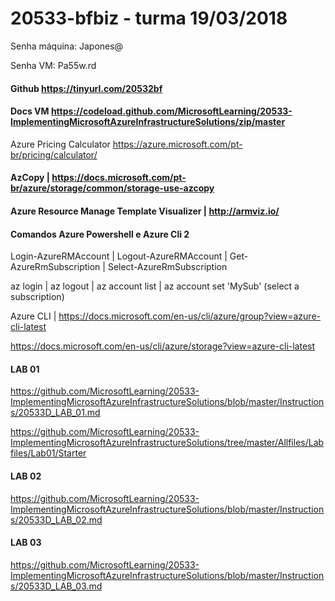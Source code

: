 # 20533-bfbiz - turma 19/03/2018

Senha máquina: Japones@

Senha VM: Pa55w.rd

#### Github https://tinyurl.com/20532bf

#### Docs VM https://codeload.github.com/MicrosoftLearning/20533-ImplementingMicrosoftAzureInfrastructureSolutions/zip/master

Azure Pricing Calculator
https://azure.microsoft.com/pt-br/pricing/calculator/

#### AzCopy | https://docs.microsoft.com/pt-br/azure/storage/common/storage-use-azcopy

#### Azure Resource Manage Template Visualizer | http://armviz.io/

#### Comandos Azure Powershell e Azure Cli 2

Login-AzureRMAccount | Logout-AzureRMAccount | Get-AzureRmSubscription | Select-AzureRmSubscription

az login | az logout | az account list | az account set 'MySub' (select a subscription)

Azure CLI | https://docs.microsoft.com/en-us/cli/azure/group?view=azure-cli-latest

https://docs.microsoft.com/en-us/cli/azure/storage?view=azure-cli-latest

#### LAB 01

https://github.com/MicrosoftLearning/20533-ImplementingMicrosoftAzureInfrastructureSolutions/blob/master/Instructions/20533D_LAB_01.md

https://github.com/MicrosoftLearning/20533-ImplementingMicrosoftAzureInfrastructureSolutions/tree/master/Allfiles/Labfiles/Lab01/Starter

#### LAB 02 

https://github.com/MicrosoftLearning/20533-ImplementingMicrosoftAzureInfrastructureSolutions/blob/master/Instructions/20533D_LAB_02.md

#### LAB 03

https://github.com/MicrosoftLearning/20533-ImplementingMicrosoftAzureInfrastructureSolutions/blob/master/Instructions/20533D_LAB_03.md
